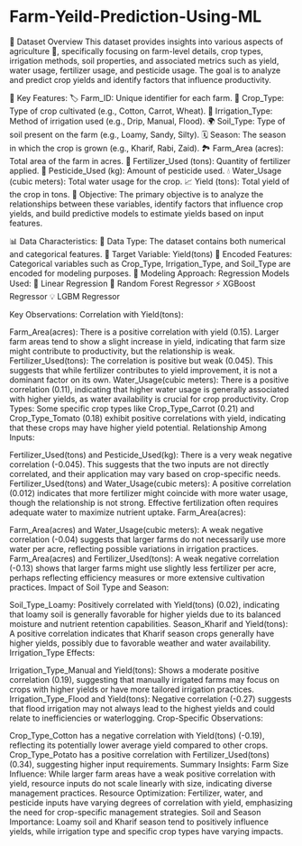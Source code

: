 # Farm-Yeild-Prediction-Using-ML


🌾 Dataset Overview
This dataset provides insights into various aspects of agriculture 🌱, specifically focusing on farm-level details, crop types, irrigation methods, soil properties, and associated metrics such as yield, water usage, fertilizer usage, and pesticide usage. The goal is to analyze and predict crop yields and identify factors that influence productivity.

🔑 Key Features:
🏷️ Farm_ID: Unique identifier for each farm.
🌽 Crop_Type: Type of crop cultivated (e.g., Cotton, Carrot, Wheat).
🚿 Irrigation_Type: Method of irrigation used (e.g., Drip, Manual, Flood).
🌍 Soil_Type: Type of soil present on the farm (e.g., Loamy, Sandy, Silty).
🗓️ Season: The season in which the crop is grown (e.g., Kharif, Rabi, Zaid).
🏞️ Farm_Area (acres): Total area of the farm in acres.
🧪 Fertilizer_Used (tons): Quantity of fertilizer applied.
🐞 Pesticide_Used (kg): Amount of pesticide used.
💧 Water_Usage (cubic meters): Total water usage for the crop.
📈 Yield (tons): Total yield of the crop in tons.
🎯 Objective:
The primary objective is to analyze the relationships between these variables, identify factors that influence crop yields, and build predictive models to estimate yields based on input features.

📊 Data Characteristics:
📝 Data Type: The dataset contains both numerical and categorical features.
🎯 Target Variable: Yield(tons)
🔢 Encoded Features: Categorical variables such as Crop_Type, Irrigation_Type, and Soil_Type are encoded for modeling purposes.
🤖 Modeling Approach:
Regression Models Used:
🧮 Linear Regression
🌲 Random Forest Regressor
⚡ XGBoost Regressor
💡 LGBM Regressor


Key Observations:
Correlation with Yield(tons):

Farm_Area(acres): There is a positive correlation with yield (0.15). Larger farm areas tend to show a slight increase in yield, indicating that farm size might contribute to productivity, but the relationship is weak.
Fertilizer_Used(tons): The correlation is positive but weak (0.045). This suggests that while fertilizer contributes to yield improvement, it is not a dominant factor on its own.
Water_Usage(cubic meters): There is a positive correlation (0.11), indicating that higher water usage is generally associated with higher yields, as water availability is crucial for crop productivity.
Crop Types: Some specific crop types like Crop_Type_Carrot (0.21) and Crop_Type_Tomato (0.18) exhibit positive correlations with yield, indicating that these crops may have higher yield potential.
Relationship Among Inputs:

Fertilizer_Used(tons) and Pesticide_Used(kg): There is a very weak negative correlation (-0.045). This suggests that the two inputs are not directly correlated, and their application may vary based on crop-specific needs.
Fertilizer_Used(tons) and Water_Usage(cubic meters): A positive correlation (0.012) indicates that more fertilizer might coincide with more water usage, though the relationship is not strong. Effective fertilization often requires adequate water to maximize nutrient uptake.
Farm_Area(acres):

Farm_Area(acres) and Water_Usage(cubic meters): A weak negative correlation (-0.04) suggests that larger farms do not necessarily use more water per acre, reflecting possible variations in irrigation practices.
Farm_Area(acres) and Fertilizer_Used(tons): A weak negative correlation (-0.13) shows that larger farms might use slightly less fertilizer per acre, perhaps reflecting efficiency measures or more extensive cultivation practices.
Impact of Soil Type and Season:

Soil_Type_Loamy: Positively correlated with Yield(tons) (0.02), indicating that loamy soil is generally favorable for higher yields due to its balanced moisture and nutrient retention capabilities.
Season_Kharif and Yield(tons): A positive correlation indicates that Kharif season crops generally have higher yields, possibly due to favorable weather and water availability.
Irrigation_Type Effects:

Irrigation_Type_Manual and Yield(tons): Shows a moderate positive correlation (0.19), suggesting that manually irrigated farms may focus on crops with higher yields or have more tailored irrigation practices.
Irrigation_Type_Flood and Yield(tons): Negative correlation (-0.27) suggests that flood irrigation may not always lead to the highest yields and could relate to inefficiencies or waterlogging.
Crop-Specific Observations:

Crop_Type_Cotton has a negative correlation with Yield(tons) (-0.19), reflecting its potentially lower average yield compared to other crops.
Crop_Type_Potato has a positive correlation with Fertilizer_Used(tons) (0.34), suggesting higher input requirements.
Summary Insights:
Farm Size Influence: While larger farm areas have a weak positive correlation with yield, resource inputs do not scale linearly with size, indicating diverse management practices.
Resource Optimization: Fertilizer, water, and pesticide inputs have varying degrees of correlation with yield, emphasizing the need for crop-specific management strategies.
Soil and Season Importance: Loamy soil and Kharif season tend to positively influence yields, while irrigation type and specific crop types have varying impacts.
